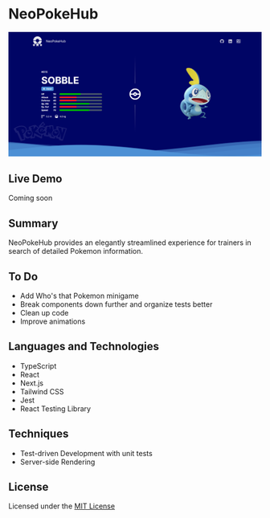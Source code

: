 # NeoPokeHub

<img width="800" src="./public/NeoPokeHub.png" alt="NeoPokeHub's homepage image">

## Live Demo

Coming soon

## Summary

NeoPokeHub provides an elegantly streamlined experience for trainers in search of detailed Pokemon information.

## To Do

- Add Who's that Pokemon minigame
- Break components down further and organize tests better
- Clean up code
- Improve animations

## Languages and Technologies

- TypeScript
- React
- Next.js
- Tailwind CSS
- Jest
- React Testing Library

## Techniques

- Test-driven Development with unit tests
- Server-side Rendering

## License

Licensed under the [MIT License](LICENSE)
